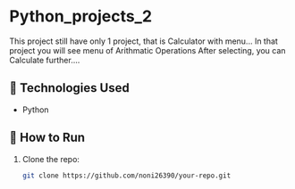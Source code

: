 # Python_projects_2

This project still have only 1 project, that is Calculator with menu...
In that project you will see menu of  Arithmatic Operations 
After selecting, you can Calculate further....

## 🔧 Technologies Used

- Python



## 🚀 How to Run

1. Clone the repo:
   ```bash
   git clone https://github.com/noni26390/your-repo.git

